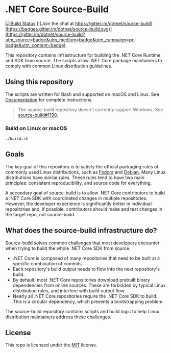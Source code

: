 # .NET Core Source-Build

[![Build Status](https://dev.azure.com/dnceng/internal/_apis/build/status/dotnet/source-build/source-build-rolling-CI?branchName=release%2F3.1)](https://dev.azure.com/dnceng/internal/_build/latest?definitionId=114&branchName=release%2F3.1)
[![Join the chat at https://gitter.im/dotnet/source-build](https://badges.gitter.im/dotnet/source-build.svg)](https://gitter.im/dotnet/source-build?utm_source=badge&utm_medium=badge&utm_campaign=pr-badge&utm_content=badge)

This repository contains infrastructure for building the .NET Core Runtime and SDK from source. The scripts allow .NET Core package maintainers to comply with common Linux distribution guidelines.

## Using this repository

The scripts are written for Bash and supported on macOS and Linux. See [Documentation](Documentation) for complete instructions.

> The source-build repository doesn't currently support Windows. See [source-build#1190](https://github.com/dotnet/source-build/issues/1190).

### Build on Linux or macOS

```console
./build.sh
```

## Goals

The key goal of this repository is to satisfy the official packaging rules of commonly used Linux distributions, such as [Fedora](https://fedoraproject.org/wiki/Packaging:Guidelines) and [Debian](https://www.debian.org/doc/manuals/maint-guide/build.en.html). Many Linux distributions have similar rules. These rules tend to have two main principles: consistent reproducibility, and source code for everything.

A secondary goal of source-build is to allow .NET Core contributors to build a .NET Core SDK with coordinated changes in multiple repositories. However, the developer experience is significantly better in individual repositories and, if possible, contributors should make and test changes in the target repo, not source-build.

## What does the source-build infrastructure do?

Source-build solves common challenges that most developers encounter when trying to build the whole .NET Core SDK from source.

* .NET Core is composed of many repositories that need to be built at a specific combination of commits.
* Each repository's build output needs to flow into the next repository's build.
* By default, most .NET Core repositories download prebuilt binary dependencies from online sources. These are forbidden by typical Linux distribution rules, and interfere with build output flow.
* Nearly all .NET Core repositories require the .NET Core SDK to build. This is a circular dependency, which presents a bootstrapping problem.

The source-build repository contains scripts and build logic to help Linux distribution maintainers address these challenges.

## License

This repo is licensed under the [MIT](LICENSE.txt) license.
